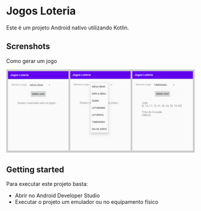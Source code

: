 # Jogos Loteria

Este é um projeto Android nativo utilizando Kotlin.

## Screnshots

Como gerar um jogo

![Alt text](screenshot/screen01.png)

## Getting started

Para executar este projeto basta:

- Abrir no Android Developer Studio
- Executar o projeto um emulador ou no equipamento físico
